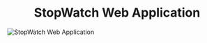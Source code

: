 <h1 align="center">StopWatch Web Application</h1>
 <img src="https://github.com/Viraj-prodigy-Task/Prodigy-WD-02/blob/main/Stop%20Watch.png" alt="StopWatch Web Application"  align="center">
